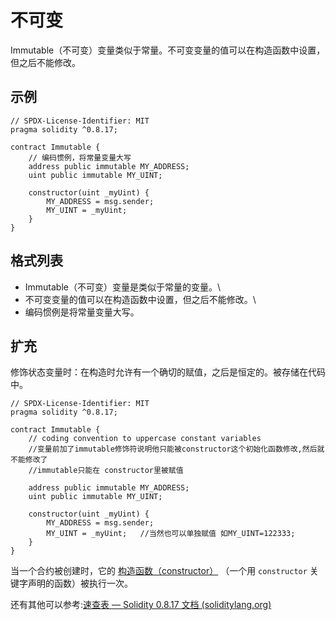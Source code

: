 # 不可变

Immutable（不可变）变量类似于常量。不可变变量的值可以在构造函数中设置，但之后不能修改。

## 示例

```Solidity
// SPDX-License-Identifier: MIT
pragma solidity ^0.8.17;

contract Immutable {
    // 编码惯例，将常量变量大写
    address public immutable MY_ADDRESS;
    uint public immutable MY_UINT;

    constructor(uint _myUint) {
        MY_ADDRESS = msg.sender;
        MY_UINT = _myUint;
    }
}
```

## 格式列表
- Immutable（不可变）变量是类似于常量的变量。\
- 不可变变量的值可以在构造函数中设置，但之后不能修改。\
- 编码惯例是将常量变量大写。

## 扩充

修饰状态变量时：在构造时允许有一个确切的赋值，之后是恒定的。被存储在代码中。

```
// SPDX-License-Identifier: MIT
pragma solidity ^0.8.17;

contract Immutable {
    // coding convention to uppercase constant variables
    //变量前加了immutable修饰符说明他只能被constructor这个初始化函数修改,然后就不能修改了
    //immutable只能在 constructor里被赋值
    
    address public immutable MY_ADDRESS;
    uint public immutable MY_UINT;

    constructor(uint _myUint) {   
        MY_ADDRESS = msg.sender;
        MY_UINT = _myUint;   //当然也可以单独赋值 如MY_UINT=122333;
    }
}
```

当一个合约被创建时，它的 [构造函数（constructor）](https://docs.soliditylang.org/zh/v0.8.17/contracts.html#constructor) （一个用 `constructor` 关键字声明的函数）被执行一次。

还有其他可以参考:[速查表 — Solidity 0.8.17 文档 (soliditylang.org)](https://docs.soliditylang.org/zh/v0.8.17/cheatsheet.html#index-3)
